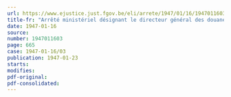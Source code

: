 ```yaml
---
url: https://www.ejustice.just.fgov.be/eli/arrete/1947/01/16/1947011603/justel
title-fr: "Arrêté ministériel désignant le directeur général des douanes et accises pour délivrer le pouvoir spécial requis par l'article 556 du code de procédure civile en vue des saisies immobilières à pratiquer en matière de douanes et d'accises"
date: 1947-01-16
source:
number: 1947011603
page: 665
case: 1947-01-16/03
publication: 1947-01-23
starts:
modifies:
pdf-original:
pdf-consolidated:
---
```


